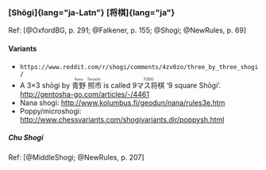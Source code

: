 ### [Shōgi]{lang="ja-Latn"} [将棋]{lang="ja"}

Ref: [@OxfordBG, p. 291; @Falkener, p. 155; @Shogi; @NewRules, p. 69]


#### Variants

* `https://www.reddit.com/r/shogi/comments/4zv0zo/three_by_three_shogi/`
* A 3×3 shōgi by <ruby lang="ja">青野<rt lang="ja-Latn">Aono</rt> 照市<rt
  lang="ja-Latn">Teruichi</rt></ruby> is called <ruby
  lang="ja">9マス将棋<rt>TODO</rt></ruby> ‘9 square Shōgi’.
  http://gentosha-go.com/articles/-/4461
* Nana shogi: http://www.kolumbus.fi/geodun/nana/rules3e.htm
* Poppy/microshogi: http://www.chessvariants.com/shogivariants.dir/poppysh.html

##### Chu Shogi

Ref: [@MiddleShogi; @NewRules, p. 207]
